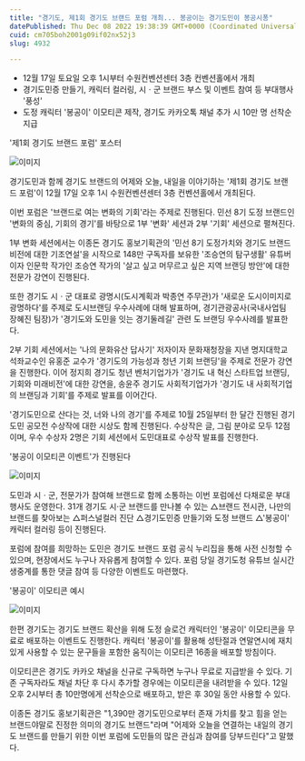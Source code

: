 ```yaml
---
title: "경기도, 제1회 경기도 브랜드 포럼 개최... 봉공이는 경기도민이 봉공시퐁"
datePublished: Thu Dec 08 2022 19:38:39 GMT+0000 (Coordinated Universal Time)
cuid: cm705boh2001g09if02nx52j3
slug: 4932

---
```



- 12월 17일 토요일 오후 1시부터 수원컨벤션센터 3층 컨벤션홀에서 개최
- 경기도민증 만들기, 캐릭터 컬러링, 시ㆍ군 브랜드 부스 및 이벤트 참여 등 부대행사 '풍성'
- 도정 캐릭터 '봉공이' 이모티콘 제작, 경기도 카카오톡 채널 추가 시 10만 명 선착순 지급

'제1회 경기도 브랜드 포럼' 포스터

![이미지](https://cdn.hashnode.com/res/hashnode/image/upload/v1739258023140/b269b8cd-d99a-4164-9222-6f8c8adaeded.jpeg)

경기도민과 함께 경기도 브랜드의 어제와 오늘, 내일을 이야기하는 '제1회 경기도 브랜드 포럼'이 12월 17일 오후 1시 수원컨벤션센터 3층 컨벤션홀에서 개최된다.

이번 포럼은 '브랜드로 여는 변화의 기회'라는 주제로 진행된다. 민선 8기 도정 브랜드인 '변화의 중심, 기회의 경기'를 바탕으로 1부 '변화' 세션과 2부 '기회' 세션으로 펼쳐진다.

1부 변화 세션에서는 이종돈 경기도 홍보기획관의 '민선 8기 도정가치와 경기도 브랜드 비전에 대한 기조연설'을 시작으로 148만 구독자를 보유한 '조승연의 탐구생활' 유튜버이자 인문학 작가인 조승연 작가의 '살고 싶고 머무르고 싶은 지역 브랜딩 방안'에 대한 전문가 강연이 진행된다.

또한 경기도 시ㆍ군 대표로 광명시(도시계획과 박종연 주무관)가 '새로운 도시이미지로 광명하다'를 주제로 도시브랜딩 우수사례에 대해 발표하며, 경기관광공사(국내사업팀 장혜진 팀장)가 '경기도와 도민을 잇는 경기둘레길' 관련 도 브랜딩 우수사례를 발표한다.

2부 기회 세션에서는 '나의 문화유산 답사기' 저자이자 문화재청장을 지낸 명지대학교 석좌교수인 유홍준 교수가 '경기도의 가능성과 청년 기회 브랜딩'을 주제로 전문가 강연을 진행한다. 이어 정지희 경기도 청년 벤처기업가가 '경기도 내 혁신 스타트업 브랜딩, 기회와 미래비전'에 대한 강연을, 송윤주 경기도 사회적기업가가 '경기도 내 사회적기업의 브랜딩과 기회'를 주제로 발표를 이어간다.

'경기도민으로 산다는 것, 너와 나의 경기'를 주제로 10월 25일부터 한 달간 진행된 경기도민 공모전 수상작에 대한 시상도 함께 진행된다. 수상작은 글, 그림 분야로 모두 12점이며, 우수 수상자 2명은 기회 세션에서 도민대표로 수상작 발표를 진행한다.

'봉공이 이모티콘 이벤트'가 진행된다

![이미지](https://cdn.hashnode.com/res/hashnode/image/upload/v1739258025454/96f2e212-6615-4c52-85ab-baeae89f6358.jpeg)

도민과 시ㆍ군, 전문가가 참여해 브랜드로 함께 소통하는 이번 포럼에선 다채로운 부대행사도 운영한다. 31개 경기도 시·군 브랜드를 만나볼 수 있는 △브랜드 전시관, 나만의 브랜드를 찾아보는 △퍼스널컬러 진단 △경기도민증 만들기와 도정 브랜드 △'봉공이' 캐릭터 컬러링 등이 진행된다.

포럼에 참여를 희망하는 도민은 경기도 브랜드 포럼 공식 누리집을 통해 사전 신청할 수 있으며, 현장에서도 누구나 자유롭게 참여할 수 있다. 포럼 당일 경기도청 유튜브 실시간 생중계를 통한 댓글 참여 등 다양한 이벤트도 마련했다.

'봉공이' 이모티콘 예시

![이미지](https://cdn.hashnode.com/res/hashnode/image/upload/v1739258027705/aa3d7fe7-370c-4ecf-91fb-f79918a9f82e.jpeg)

한편 경기도는 경기도 브랜드 확산을 위해 도정 슬로건 캐릭터인 '봉공이' 이모티콘을 무료로 배포하는 이벤트도 진행한다. 캐릭터 '봉공이'를 활용해 성탄절과 연말연시에 재치 있게 사용할 수 있는 문구들을 포함한 움직이는 이모티콘 16종을 배포할 방침이다.

이모티콘은 경기도 카카오 채널을 신규로 구독하면 누구나 무료로 지급받을 수 있다. 기존 구독자라도 채널 차단 후 다시 추가할 경우에는 이모티콘을 내려받을 수 있다. 12일 오후 2시부터 총 10만명에게 선착순으로 배포하고, 받은 후 30일 동안 사용할 수 있다.

이종돈 경기도 홍보기획관은 "1,390만 경기도민으로부터 존재 가치를 찾고 힘을 얻는 브랜드야말로 진정한 의미의 경기도 브랜드"라며 "어제와 오늘을 연결하는 내일의 경기도 브랜드를 만들기 위한 이번 포럼에 도민들의 많은 관심과 참여를 당부드린다"고 말했다.
